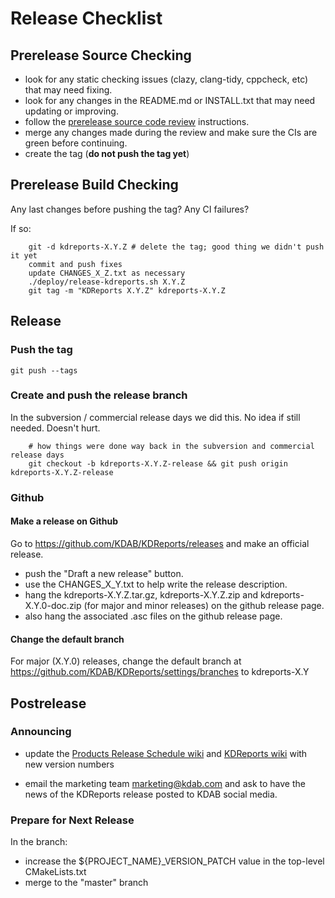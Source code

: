 # Release Checklist

## Prerelease Source Checking

* look for any static checking issues (clazy, clang-tidy, cppcheck, etc) that may need fixing.
* look for any changes in the README.md or INSTALL.txt that may need updating or improving.
* follow the [prerelease source code review](prerelease-source.md) instructions.
* merge any changes made during the review and make sure the CIs are green before continuing.
* create the tag (**do not push the tag yet**)

## Prerelease Build Checking

Any last changes before pushing the tag? Any CI failures?

If so:

```shell
    git -d kdreports-X.Y.Z # delete the tag; good thing we didn't push it yet
    commit and push fixes
    update CHANGES_X_Z.txt as necessary
    ./deploy/release-kdreports.sh X.Y.Z
    git tag -m "KDReports X.Y.Z" kdreports-X.Y.Z
```

## Release

### Push the tag

```shell
git push --tags
```

### Create and push the release branch

In the subversion / commercial release days we did this. No idea if still needed.  Doesn't hurt.

```shell
    # how things were done way back in the subversion and commercial release days
    git checkout -b kdreports-X.Y.Z-release && git push origin kdreports-X.Y.Z-release
```

### Github

#### Make a release on Github

Go to <https://github.com/KDAB/KDReports/releases> and make an official release.

* push the "Draft a new release" button.
* use the CHANGES_X_Y.txt to help write the release description.
* hang the kdreports-X.Y.Z.tar.gz, kdreports-X.Y.Z.zip and kdreports-X.Y.0-doc.zip
  (for major and minor releases) on the github release page.
* also hang the associated .asc files on the github release page.

#### Change the default branch

For major (X.Y.0) releases, change the default branch at
<https://github.com/KDAB/KDReports/settings/branches> to kdreports-X.Y

## Postrelease

### Announcing

* update the
  [Products Release Schedule wiki](https://wiki.kdab.com/display/Products/Product+Release+Schedule)
  and [KDReports wiki](https://wiki.kdab.com/display/Products/KDReports)
  with new version numbers

* email the marketing team <marketing@kdab.com> and ask to have the news of
  the KDReports release posted to KDAB social media.

### Prepare for Next Release

In the branch:

* increase the ${PROJECT_NAME}_VERSION_PATCH value in the top-level CMakeLists.txt
* merge to the "master" branch
